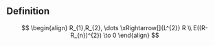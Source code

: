 
## Definition
$$
\begin{align}
R_{1},R_{2}, \dots \xRightarrow[]{L^{2}} R \\
E((R-R_{n})^{2}) \to 0
\end{align}
$$
